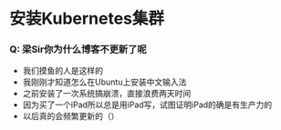 # 安装Kubernetes集群

### Q: 梁Sir你为什么博客不更新了呢

* 我们摸鱼的人是这样的
* 我刚刚才知道怎么在Ubuntu上安装中文输入法
* 之前安装了一次系统搞崩溃，直接浪费两天时间
* 因为买了一个iPad所以总是用iPad写，试图证明iPad的确是有生产力的
* 以后真的会频繁更新的（）




